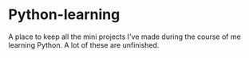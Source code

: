 # Python-learning

A place to keep all the mini projects I've made during the course of me learning Python. A lot of these are unfinished.
